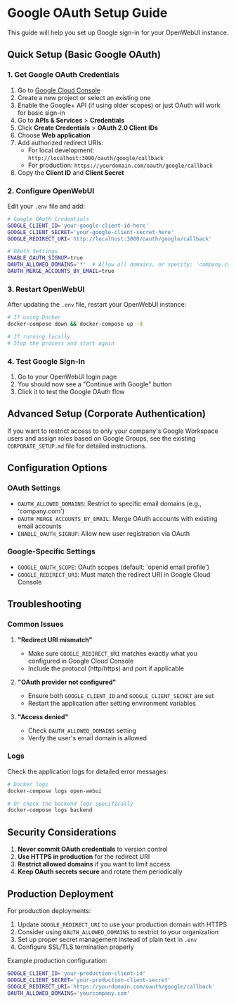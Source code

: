 # Google OAuth Setup Guide

This guide will help you set up Google sign-in for your OpenWebUI instance.

## Quick Setup (Basic Google OAuth)

### 1. Get Google OAuth Credentials

1. Go to [Google Cloud Console](https://console.cloud.google.com)
2. Create a new project or select an existing one
3. Enable the Google+ API (if using older scopes) or just OAuth will work for basic sign-in
4. Go to **APIs & Services** > **Credentials**
5. Click **Create Credentials** > **OAuth 2.0 Client IDs**
6. Choose **Web application**
7. Add authorized redirect URIs:
   - For local development: `http://localhost:3000/oauth/google/callback`
   - For production: `https://yourdomain.com/oauth/google/callback`
8. Copy the **Client ID** and **Client Secret**

### 2. Configure OpenWebUI

Edit your `.env` file and add:

```bash
# Google OAuth Credentials
GOOGLE_CLIENT_ID='your-google-client-id-here'
GOOGLE_CLIENT_SECRET='your-google-client-secret-here'
GOOGLE_REDIRECT_URI='http://localhost:3000/oauth/google/callback'

# OAuth Settings
ENABLE_OAUTH_SIGNUP=true
OAUTH_ALLOWED_DOMAINS='*'  # Allow all domains, or specify: 'company.com'
OAUTH_MERGE_ACCOUNTS_BY_EMAIL=true
```

### 3. Restart OpenWebUI

After updating the `.env` file, restart your OpenWebUI instance:

```bash
# If using Docker
docker-compose down && docker-compose up -d

# If running locally
# Stop the process and start again
```

### 4. Test Google Sign-In

1. Go to your OpenWebUI login page
2. You should now see a "Continue with Google" button
3. Click it to test the Google OAuth flow

## Advanced Setup (Corporate Authentication)

If you want to restrict access to only your company's Google Workspace users and assign roles based on Google Groups, see the existing `CORPORATE_SETUP.md` file for detailed instructions.

## Configuration Options

### OAuth Settings

- `OAUTH_ALLOWED_DOMAINS`: Restrict to specific email domains (e.g., 'company.com')
- `OAUTH_MERGE_ACCOUNTS_BY_EMAIL`: Merge OAuth accounts with existing email accounts
- `ENABLE_OAUTH_SIGNUP`: Allow new user registration via OAuth

### Google-Specific Settings

- `GOOGLE_OAUTH_SCOPE`: OAuth scopes (default: 'openid email profile')
- `GOOGLE_REDIRECT_URI`: Must match the redirect URI in Google Cloud Console

## Troubleshooting

### Common Issues

1. **"Redirect URI mismatch"**
   - Make sure `GOOGLE_REDIRECT_URI` matches exactly what you configured in Google Cloud Console
   - Include the protocol (http/https) and port if applicable

2. **"OAuth provider not configured"**
   - Ensure both `GOOGLE_CLIENT_ID` and `GOOGLE_CLIENT_SECRET` are set
   - Restart the application after setting environment variables

3. **"Access denied"**
   - Check `OAUTH_ALLOWED_DOMAINS` setting
   - Verify the user's email domain is allowed

### Logs

Check the application logs for detailed error messages:

```bash
# Docker logs
docker-compose logs open-webui

# Or check the backend logs specifically
docker-compose logs backend
```

## Security Considerations

1. **Never commit OAuth credentials** to version control
2. **Use HTTPS in production** for the redirect URI
3. **Restrict allowed domains** if you want to limit access
4. **Keep OAuth secrets secure** and rotate them periodically

## Production Deployment

For production deployments:

1. Update `GOOGLE_REDIRECT_URI` to use your production domain with HTTPS
2. Consider using `OAUTH_ALLOWED_DOMAINS` to restrict to your organization
3. Set up proper secret management instead of plain text in `.env`
4. Configure SSL/TLS termination properly

Example production configuration:

```bash
GOOGLE_CLIENT_ID='your-production-client-id'
GOOGLE_CLIENT_SECRET='your-production-client-secret'
GOOGLE_REDIRECT_URI='https://yourdomain.com/oauth/google/callback'
OAUTH_ALLOWED_DOMAINS='yourcompany.com'
```
